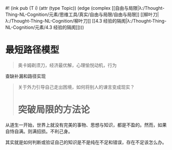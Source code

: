 #! (ink pub (T i) (attr (type Topic)) (edge (complex [[自由与局限|λ:/Thought-Thing-NL-Cognition/元素/思维工具/真实/自由与局限/自由与局限]] [[柳叶刀|λ:/Thought-Thing-NL-Cognition/柳叶刀]] [[4.3 经验的隔阂|λ:/Thought-Thing-NL-Cognition/元素/4.3 经验的隔阂]])))

# 最短路径模型

> 奥卡姆剃须刀，经济最优解，心理愉悦动机，行为

查缺补漏和路径实现

> 关于外力引导自己走出困境，如何将别人的谏言变成现实？
> # 突破局限的方法论

从道生一开始，世界上就没有完美的事物、思想与知识，都是不盈的。然而，如果自恃自满。则满招损。不利己身。

其实就是如何判断或验证自己的知识是不是纯在不足和错误，存在不足该怎么办。
